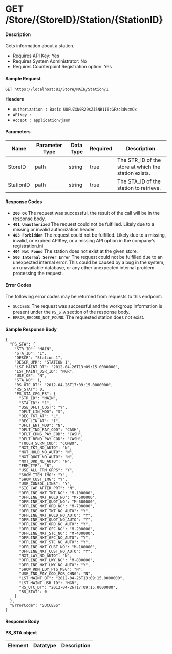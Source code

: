 
# GET /Store/{StoreID}/Station/{StationID}

#### Description
Gets information about a station.

- Requires API Key: Yes
- Requires System Administrator: No
- Requires Counterpoint Registration option: Yes

#### Sample Request

`GET https://localhost:81/Store/MAIN/Station/1`

**Headers**
- `Authorization : Basic UUFUZXN0R29sZi5NR1I6cGFzc3dvcmQx`
- `APIKey : `
- `Accept : application/json`

#### Parameters
Name | Parameter Type | Data Type | Required | Description
---- | -------------- | --------- | -------- | -----------
StoreID | path | string | true | The STR_ID of the store at which the station exists.
StationID | path | string | true | The STA_ID of the station to retrieve.

#### Response Codes
- **<code>200 OK</code>** The request was successful, the result of the call will be in the response body.
- **<code>401 Unauthorized</code>** The request could not be fulfilled. Likely due to a missing or invalid authorization header.
- **<code>403 Forbidden</code>** The request could not be fulfilled. Likely due to a missing, invalid, or expired APIKey, or a missing API option in the company's registration.ini 
- **<code>404 Not Found</code>** The station does not exist at the given store.
- **<code>500 Internal Server Error</code>** The request could not be fulfilled due to an unexpected internal error. This could be caused by a bug in the system, an unavailable database, or any other unexpected internal problem processing the request.
 
#### Error Codes
The following error codes may be returned from requests to this endpoint:
- `SUCCESS`: The request was successful and the workgroup information is present under the `PS_STA` section of the response body.
- `ERROR_RECORD_NOT_FOUND`: The requested station does not exist.

#### Sample Response Body

```
{
  "PS_STA": {
    "STR_ID": "MAIN",
    "STA_ID": "1",
    "DESCR": "Station 1",
    "DESCR_UPR": "STATION 1",
    "LST_MAINT_DT": "2012-04-26T13:09:15.0000000",
    "LST_MAINT_USR_ID": "MGR",
    "USE_OE": "N",
    "STA_NO": 1,
    "RS_UTC_DT": "2012-04-26T17:09:15.0000000",
    "RS_STAT": 0,
    "PS_STA_CFG_PS": {
      "STR_ID": "MAIN",
      "STA_ID": "1",
      "USE_DFLT_CUST": "Y",
      "DFLT_LIN_MOD": "S",
      "BEG_TKT_AT": "L",
      "BEG_LIN_AT": "I",
      "DFLT_ENT_MOD": "N",
      "DFLT_TND_PAY_COD": "CASH",
      "DFLT_CHNG_PAY_COD": "CASH",
      "DFLT_RFND_PAY_COD": "CASH",
      "TOUCH_SCRN_COD": "COMBO",
      "NXT_TKT_NO_AUTO": "N",
      "NXT_HOLD_NO_AUTO": "N",
      "NXT_QUOT_NO_AUTO": "N",
      "NXT_ORD_NO_AUTO": "N",
      "FRM_TYP": "B",
      "USE_ALL_FRM_GRPS": "Y",
      "SHOW_ITEM_IMG": "Y",
      "SHOW_CUST_IMG": "Y",
      "USE_CONSOL_LINS": "Y",
      "SIG_CAP_AFTER_PRT": "N",
      "OFFLINE_NXT_TKT_NO": "M-100000",
      "OFFLINE_NXT_HOLD_NO": "M-500000",
      "OFFLINE_NXT_QUOT_NO": "M-600000",
      "OFFLINE_NXT_ORD_NO": "M-700000",
      "OFFLINE_NXT_TKT_NO_AUTO": "Y",
      "OFFLINE_NXT_HOLD_NO_AUTO": "Y",
      "OFFLINE_NXT_QUOT_NO_AUTO": "Y",
      "OFFLINE_NXT_ORD_NO_AUTO": "Y",
      "OFFLINE_NXT_GFC_NO": "M-200000",
      "OFFLINE_NXT_STC_NO": "M-400000",
      "OFFLINE_NXT_GFC_NO_AUTO": "Y",
      "OFFLINE_NXT_STC_NO_AUTO": "Y",
      "OFFLINE_NXT_CUST_NO": "M-100000",
      "OFFLINE_NXT_CUST_NO_AUTO": "Y",
      "NXT_LWY_NO_AUTO": "N",
      "OFFLINE_NXT_LWY_NO": "M-800000",
      "OFFLINE_NXT_LWY_NO_AUTO": "Y",
      "SHOW_RDM_LOY_PTS_MSG": "N",
      "USE_TND_PAY_COD_FOR_CHNG": "N",
      "LST_MAINT_DT": "2012-04-26T13:09:15.0000000",
      "LST_MAINT_USR_ID": "MGR",
      "RS_UTC_DT": "2012-04-26T17:09:15.0000000",
      "RS_STAT": 0
    }
  },
  "ErrorCode": "SUCCESS"
}
```

#### Response Body

**PS_STA object**

Element | Datatype | Description
------- | -------- | -----------



